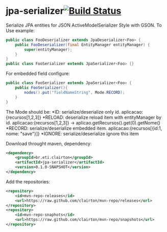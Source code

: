 # jpa-serializer[![Build Status](https://drone.io/github.com/clairton/jpa-serializer/status.png)](https://drone.io/github.com/clairton/jpa-serializer/latest)
Serialize JPA entities for JSON ActiveModelSerializer Style with GSON.
To Use example:
```java
public class FooDeserializer extends JpaDeserializer<Foo> {
	public FooDeserializer(final EntityManager entityManager) {
		super(entityManager);
	}
}
public class FooSerializer extends JpaSerializer<Foo> {}
```	
For  embedded field configure:
```java
public class FooSerializer extends JpaSerializer<Foo> {
	public FooSerializer(){
		nodes().put("fieldNameString", Mode.RECORD);
	}
}	

```

The Mode should be:
*ID: serialize/deserialize only id. aplicacao:{recursos[1,2,3]}
*RELOAD: deserialize reload item with entityManager by id. aplicacao:{recursos[1,2,3]} -> aplicao.getRecursos().get(0).getNome()
*RECORD: serialize/deserialize embedded item. aplicacao:{recursos[{id:1, nome: "save"}]}
*IGNORE: serialize/deserialize ignore this item

Download throught maven, dependency:
```xml
<dependency>
	<groupId>br.eti.clairton</groupId>
	<artifactId>jpa-serializer</artifactId>
	<version>0.1.0-SNAPSHOT</version>
</dependency>
```
Add the repositories:
```xml
<repository>
	<id>mvn-repo-releases</id>
	<url>https://raw.github.com/clairton/mvn-repo/releases</url>
</repository>
<repository>
	<id>mvn-repo-snaphots</id>
	<url>https://raw.github.com/clairton/mvn-repo/snapshots</url>
</repository>
```
